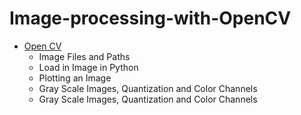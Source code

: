 # Image-processing-with-OpenCV

<ul>
    <li><a href='#PIL'>Open CV </a>
        <ul>
            <li>Image Files and Paths  </li>
            <li>Load in Image in Python</li>
            <li>Plotting an Image </li>
            <li>Gray Scale Images, Quantization and Color Channels  </li>
            <li>Gray Scale Images, Quantization and Color Channels  </li>
        </ul>
    </li>
    
</ul>
